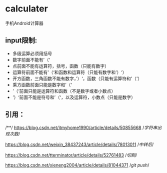 # calculater

手机Android计算器

## input限制:
* 多级运算必须用括号
* 数字前面不能有’（‘
* 点前面不能有运算符，括号，函数（只能有数字）
* 运算符前面不能有’（‘和函数和运算符（只能有数字和’）‘）
* 开方函数，三角函数不能有数字，’）‘，函数（只能有运算符和’（‘）
* 乘方函数前面只能是数字和’（‘
* ’（‘前面只能是运算符和函数（不是数字或者小数点）
* ’）‘前面不能是符号和’（‘，以及运算符，小数点（只能是数字）

## 引用：
/**/
https://blog.csdn.net/itmyhome1990/article/details/50855668
/*字符串出现次数*/

https://blog.csdn.net/weixin_38437243/article/details/78013011
/*中转后*/

https://blog.csdn.net/tterminator/article/details/52761483
/*切割*/

https://blog.csdn.net/xieneng2004/article/details/81044371
/*git push*/
